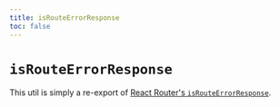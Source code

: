 ```yaml
---
title: isRouteErrorResponse
toc: false
---
```


# `isRouteErrorResponse`

<docs-info>This util is simply a re-export of [React Router's `isRouteErrorResponse`][rr-isrouteerrorresponse].</docs-info>

[rr-isrouteerrorresponse]: https://reactrouter.com/utils/is-route-error-response

